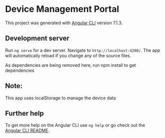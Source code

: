 # Device Management Portal

This project was generated with [Angular CLI](https://github.com/angular/angular-cli) version 7.1.3.

## Development server

Run `ng serve` for a dev server. Navigate to `http://localhost:4200/`. 
The app will automatically reload if you change any of the source files.

As dependencies are being removed here, run npm install to get dependencies

## Note:

This app uses localStorage to manage the device data

## Further help

To get more help on the Angular CLI use `ng help` or go check out the [Angular CLI README](https://github.com/angular/angular-cli/blob/master/README.md).
